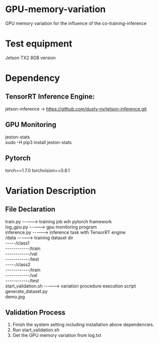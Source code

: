 # GPU-memory-variation
GPU memory variation for the influence of the co-training-inference 
# Test equipment
Jetson TX2 8GB version
# Dependency
## TensorRT Inference Engine:
jetson-inference  ->  https://github.com/dusty-nv/jetson-inference.git
## GPU Monitoring
jeston-stats  
sudo -H pip3 install jeston-stats  
## Pytorch
torch==1.7.0
torchvision==0.8.1
# Variation Description
## File Declaration
train.py       		----->       training job wih pytorch framework  
log_gpu.py     		----->       gpu monitoring program  
inference.py   		----->       inference task with TensorRT engine  
/data          		----->       training dataset dir  
-----/class1  
------------/train  
------------/val  
------------/test  
-----/class2  
------------/train  
------------/val  
------------/test  
start_validation.sh	----->	     variation procedure execution script  
generate_dataset.py  
demo.jpg  
## Validation Process 
1. Finish the system setting including installation above dependencies.
2. Run start_validation.sh
3. Get the GPU memory variation from log.txt
